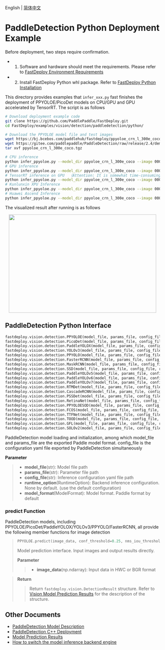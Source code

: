 English | [简体中文](README_CN.md)
# PaddleDetection Python Deployment Example

Before deployment, two steps require confirmation.

- 1. Software and hardware should meet the requirements. Please refer to [FastDeploy Environment Requirements](../../../../../docs/cn/build_and_install/download_prebuilt_libraries.md)  
- 2. Install FastDeploy Python whl package. Refer to [FastDeploy Python Installation](../../../../../docs/cn/build_and_install/download_prebuilt_libraries.md)

This directory provides examples that `infer_xxx.py` fast finishes the deployment of PPYOLOE/PicoDet models on CPU/GPU and GPU accelerated by TensorRT. The script is as follows

```bash
# Download deployment example code
git clone https://github.com/PaddlePaddle/FastDeploy.git
cd FastDeploy/examples/vision/detection/paddledetection/python/

# Download the PPYOLOE model file and test images
wget https://bj.bcebos.com/paddlehub/fastdeploy/ppyoloe_crn_l_300e_coco.tgz
wget https://gitee.com/paddlepaddle/PaddleDetection/raw/release/2.4/demo/000000014439.jpg
tar xvf ppyoloe_crn_l_300e_coco.tgz

# CPU inference
python infer_ppyoloe.py --model_dir ppyoloe_crn_l_300e_coco --image 000000014439.jpg --device cpu
# GPU inference
python infer_ppyoloe.py --model_dir ppyoloe_crn_l_300e_coco --image 000000014439.jpg --device gpu
# TensorRT inference on GPU  （Attention: It is somewhat time-consuming for the operation of model serialization when running TensorRT inference for the first time. Please be patient.）
python infer_ppyoloe.py --model_dir ppyoloe_crn_l_300e_coco --image 000000014439.jpg --device gpu --use_trt True
# Kunlunxin XPU Inference
python infer_ppyoloe.py --model_dir ppyoloe_crn_l_300e_coco --image 000000014439.jpg --device kunlunxin
# Huawei Ascend Inference
python infer_ppyoloe.py --model_dir ppyoloe_crn_l_300e_coco --image 000000014439.jpg --device ascend
```

The visualized result after running is as follows
<div  align="center">  
<img src="https://user-images.githubusercontent.com/19339784/184326520-7075e907-10ed-4fad-93f8-52d0e35d4964.jpg", width=480px, height=320px />
</div>

## PaddleDetection Python Interface

```python
fastdeploy.vision.detection.PPYOLOE(model_file, params_file, config_file, runtime_option=None, model_format=ModelFormat.PADDLE)
fastdeploy.vision.detection.PicoDet(model_file, params_file, config_file, runtime_option=None, model_format=ModelFormat.PADDLE)
fastdeploy.vision.detection.PaddleYOLOX(model_file, params_file, config_file, runtime_option=None, model_format=ModelFormat.PADDLE)
fastdeploy.vision.detection.YOLOv3(model_file, params_file, config_file, runtime_option=None, model_format=ModelFormat.PADDLE)
fastdeploy.vision.detection.PPYOLO(model_file, params_file, config_file, runtime_option=None, model_format=ModelFormat.PADDLE)
fastdeploy.vision.detection.FasterRCNN(model_file, params_file, config_file, runtime_option=None, model_format=ModelFormat.PADDLE)
fastdeploy.vision.detection.MaskRCNN(model_file, params_file, config_file, runtime_option=None, model_format=ModelFormat.PADDLE)
fastdeploy.vision.detection.SSD(model_file, params_file, config_file, runtime_option=None, model_format=ModelFormat.PADDLE)
fastdeploy.vision.detection.PaddleYOLOv5(model_file, params_file, config_file, runtime_option=None, model_format=ModelFormat.PADDLE)
fastdeploy.vision.detection.PaddleYOLOv6(model_file, params_file, config_file, runtime_option=None, model_format=ModelFormat.PADDLE)
fastdeploy.vision.detection.PaddleYOLOv7(model_file, params_file, config_file, runtime_option=None, model_format=ModelFormat.PADDLE)
fastdeploy.vision.detection.RTMDet(model_file, params_file, config_file, runtime_option=None, model_format=ModelFormat.PADDLE)
fastdeploy.vision.detection.CascadeRCNN(model_file, params_file, config_file, runtime_option=None, model_format=ModelFormat.PADDLE)
fastdeploy.vision.detection.PSSDet(model_file, params_file, config_file, runtime_option=None, model_format=ModelFormat.PADDLE)
fastdeploy.vision.detection.RetinaNet(model_file, params_file, config_file, runtime_option=None, model_format=ModelFormat.PADDLE)
fastdeploy.vision.detection.PPYOLOESOD(model_file, params_file, config_file, runtime_option=None, model_format=ModelFormat.PADDLE)
fastdeploy.vision.detection.FCOS(model_file, params_file, config_file, runtime_option=None, model_format=ModelFormat.PADDLE)
fastdeploy.vision.detection.TTFNet(model_file, params_file, config_file, runtime_option=None, model_format=ModelFormat.PADDLE)
fastdeploy.vision.detection.TOOD(model_file, params_file, config_file, runtime_option=None, model_format=ModelFormat.PADDLE)
fastdeploy.vision.detection.GFL(model_file, params_file, config_file, runtime_option=None, model_format=ModelFormat.PADDLE)
fastdeploy.vision.detection.SOLOv2(model_file, params_file, config_file, runtime_option=None, model_format=ModelFormat.PADDLE)
```

PaddleDetection model loading and initialization, among which model_file and params_file are the exported Paddle model format. config_file is the configuration yaml file exported by PaddleDetection simultaneously

**Parameter**

> * **model_file**(str): Model file path
> * **params_file**(str): Parameter file path
> * **config_file**(str): Inference configuration yaml file path
> * **runtime_option**(RuntimeOption): Backend inference configuration. None by default. (use the default configuration)
> * **model_format**(ModelFormat): Model format. Paddle format by default

### predict Function

PaddleDetection models, including PPYOLOE/PicoDet/PaddleYOLOX/YOLOv3/PPYOLO/FasterRCNN, all provide the following member functions for image detection
> ```python
> PPYOLOE.predict(image_data, conf_threshold=0.25, nms_iou_threshold=0.5)
> ```
>
> Model prediction interface. Input images and output results directly.
>
> **Parameter**
>
> > * **image_data**(np.ndarray): Input data in HWC or BGR format

> **Return**
>
> > Return `fastdeploy.vision.DetectionResult` structure. Refer to [Vision Model Prediction Results](../../../../../docs/api/vision_results/) for the description of the structure.

## Other Documents

- [PaddleDetection Model Description](..)
- [PaddleDetection C++ Deployment](../cpp)
- [Model Prediction Results](../../../../../docs/api/vision_results/)
- [How to switch the model inference backend engine](../../../../../docs/cn/faq/how_to_change_backend.md)
